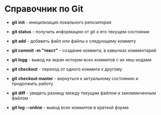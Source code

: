 # Справочник по Git #

* **git init** - иницилизация локального репозитория

* **git status** - получить информацию от git о его текущем состоянии

* **git add** - добавить файл или файлы к следующему коммиту

* **git commit -m "текст"** - создание коммита, в кавычках комментарий

* **git logg** - вывод на экран истории всех коммитов с их хеш-кодами

* **git checkout** - переход от одного коммита к другому

* **git checkout master** - вернуться к актуальному состоянию и продолжить работу

* __git diff__ - увидеть разницу между текущим файлом и закоммиченным файлом

* __git log --online__ - вывод всех коммитов в краткой форме
